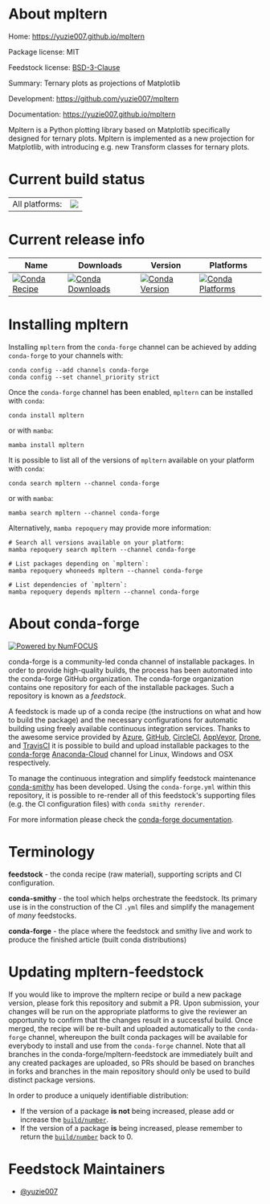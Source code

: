 About mpltern
=============

Home: https://yuzie007.github.io/mpltern

Package license: MIT

Feedstock license: [BSD-3-Clause](https://github.com/conda-forge/mpltern-feedstock/blob/main/LICENSE.txt)

Summary: Ternary plots as projections of Matplotlib

Development: https://github.com/yuzie007/mpltern

Documentation: https://yuzie007.github.io/mpltern

Mpltern is a Python plotting library based on Matplotlib specifically designed for ternary plots. Mpltern is implemented as a new projection for Matplotlib, with introducing e.g. new Transform classes for ternary plots.


Current build status
====================


<table><tr><td>All platforms:</td>
    <td>
      <a href="https://dev.azure.com/conda-forge/feedstock-builds/_build/latest?definitionId=8295&branchName=main">
        <img src="https://dev.azure.com/conda-forge/feedstock-builds/_apis/build/status/mpltern-feedstock?branchName=main">
      </a>
    </td>
  </tr>
</table>

Current release info
====================

| Name | Downloads | Version | Platforms |
| --- | --- | --- | --- |
| [![Conda Recipe](https://img.shields.io/badge/recipe-mpltern-green.svg)](https://anaconda.org/conda-forge/mpltern) | [![Conda Downloads](https://img.shields.io/conda/dn/conda-forge/mpltern.svg)](https://anaconda.org/conda-forge/mpltern) | [![Conda Version](https://img.shields.io/conda/vn/conda-forge/mpltern.svg)](https://anaconda.org/conda-forge/mpltern) | [![Conda Platforms](https://img.shields.io/conda/pn/conda-forge/mpltern.svg)](https://anaconda.org/conda-forge/mpltern) |

Installing mpltern
==================

Installing `mpltern` from the `conda-forge` channel can be achieved by adding `conda-forge` to your channels with:

```
conda config --add channels conda-forge
conda config --set channel_priority strict
```

Once the `conda-forge` channel has been enabled, `mpltern` can be installed with `conda`:

```
conda install mpltern
```

or with `mamba`:

```
mamba install mpltern
```

It is possible to list all of the versions of `mpltern` available on your platform with `conda`:

```
conda search mpltern --channel conda-forge
```

or with `mamba`:

```
mamba search mpltern --channel conda-forge
```

Alternatively, `mamba repoquery` may provide more information:

```
# Search all versions available on your platform:
mamba repoquery search mpltern --channel conda-forge

# List packages depending on `mpltern`:
mamba repoquery whoneeds mpltern --channel conda-forge

# List dependencies of `mpltern`:
mamba repoquery depends mpltern --channel conda-forge
```


About conda-forge
=================

[![Powered by
NumFOCUS](https://img.shields.io/badge/powered%20by-NumFOCUS-orange.svg?style=flat&colorA=E1523D&colorB=007D8A)](https://numfocus.org)

conda-forge is a community-led conda channel of installable packages.
In order to provide high-quality builds, the process has been automated into the
conda-forge GitHub organization. The conda-forge organization contains one repository
for each of the installable packages. Such a repository is known as a *feedstock*.

A feedstock is made up of a conda recipe (the instructions on what and how to build
the package) and the necessary configurations for automatic building using freely
available continuous integration services. Thanks to the awesome service provided by
[Azure](https://azure.microsoft.com/en-us/services/devops/), [GitHub](https://github.com/),
[CircleCI](https://circleci.com/), [AppVeyor](https://www.appveyor.com/),
[Drone](https://cloud.drone.io/welcome), and [TravisCI](https://travis-ci.com/)
it is possible to build and upload installable packages to the
[conda-forge](https://anaconda.org/conda-forge) [Anaconda-Cloud](https://anaconda.org/)
channel for Linux, Windows and OSX respectively.

To manage the continuous integration and simplify feedstock maintenance
[conda-smithy](https://github.com/conda-forge/conda-smithy) has been developed.
Using the ``conda-forge.yml`` within this repository, it is possible to re-render all of
this feedstock's supporting files (e.g. the CI configuration files) with ``conda smithy rerender``.

For more information please check the [conda-forge documentation](https://conda-forge.org/docs/).

Terminology
===========

**feedstock** - the conda recipe (raw material), supporting scripts and CI configuration.

**conda-smithy** - the tool which helps orchestrate the feedstock.
                   Its primary use is in the construction of the CI ``.yml`` files
                   and simplify the management of *many* feedstocks.

**conda-forge** - the place where the feedstock and smithy live and work to
                  produce the finished article (built conda distributions)


Updating mpltern-feedstock
==========================

If you would like to improve the mpltern recipe or build a new
package version, please fork this repository and submit a PR. Upon submission,
your changes will be run on the appropriate platforms to give the reviewer an
opportunity to confirm that the changes result in a successful build. Once
merged, the recipe will be re-built and uploaded automatically to the
`conda-forge` channel, whereupon the built conda packages will be available for
everybody to install and use from the `conda-forge` channel.
Note that all branches in the conda-forge/mpltern-feedstock are
immediately built and any created packages are uploaded, so PRs should be based
on branches in forks and branches in the main repository should only be used to
build distinct package versions.

In order to produce a uniquely identifiable distribution:
 * If the version of a package **is not** being increased, please add or increase
   the [``build/number``](https://docs.conda.io/projects/conda-build/en/latest/resources/define-metadata.html#build-number-and-string).
 * If the version of a package **is** being increased, please remember to return
   the [``build/number``](https://docs.conda.io/projects/conda-build/en/latest/resources/define-metadata.html#build-number-and-string)
   back to 0.

Feedstock Maintainers
=====================

* [@yuzie007](https://github.com/yuzie007/)

